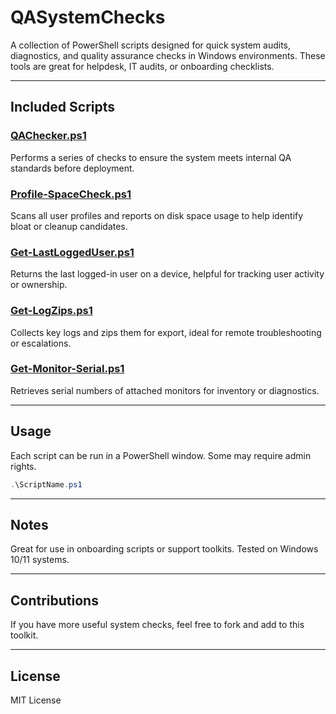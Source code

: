 # QASystemChecks

A collection of PowerShell scripts designed for quick system audits, diagnostics, and quality assurance checks in Windows environments. These tools are great for helpdesk, IT audits, or onboarding checklists.

---

## Included Scripts

### [QAChecker.ps1](./QAChecker.ps1)
Performs a series of checks to ensure the system meets internal QA standards before deployment.

### [Profile-SpaceCheck.ps1](./Profile-SpaceCheck.ps1)
Scans all user profiles and reports on disk space usage to help identify bloat or cleanup candidates.

### [Get-LastLoggedUser.ps1](./Get-LastLoggedUser.ps1)
Returns the last logged-in user on a device, helpful for tracking user activity or ownership.

### [Get-LogZips.ps1](./Get-LogZips.ps1)
Collects key logs and zips them for export, ideal for remote troubleshooting or escalations.

### [Get-Monitor-Serial.ps1](./Get-Monitor-Serial.ps1)
Retrieves serial numbers of attached monitors for inventory or diagnostics.

---

## Usage

Each script can be run in a PowerShell window. Some may require admin rights.

```powershell
.\ScriptName.ps1
```

---

## Notes
Great for use in onboarding scripts or support toolkits.
Tested on Windows 10/11 systems.

---

## Contributions
If you have more useful system checks, feel free to fork and add to this toolkit.

---
## License
MIT License
